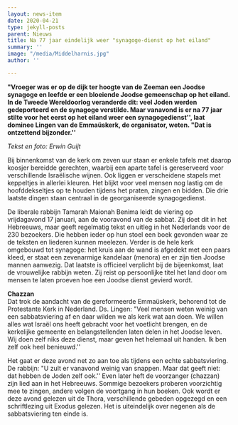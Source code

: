 ```yaml
---
layout: news-item
date: 2020-04-21
type: jekyll-posts
parent: Nieuws
title: Na 77 jaar eindelijk weer "synagoge-dienst op het eiland"
summary: ''
image: "/media/Middelharnis.jpg"
author: ''

---
```

**"Vroeger was er op de dijk ter hoogte van de Zeeman een Joodse synagoge en leefde er een bloeiende Joodse gemeenschap op het eiland. In de Tweede Wereldoorlog veranderde dit: veel Joden werden gedeporteerd en de synagoge verstilde. Maar vanavond is er na 77 jaar stilte voor het eerst op het eiland weer een synagogedienst'', laat dominee Lingen van de Emmaüskerk, de organisator, weten. "Dat is ontzettend bijzonder.''**

_Tekst en foto: Erwin Guijt_

Bij binnenkomst van de kerk om zeven uur staan er enkele tafels met daarop koosjer bereidde gerechten, waarbij een aparte tafel is gereserveerd voor verschillende Israëlische wijnen. Ook liggen er verscheidene stapels met keppeltjes in allerlei kleuren. Het blijkt voor veel mensen nog lastig om de hoofddekseltjes op te houden tijdens het praten, zingen en bidden. Die drie laatste dingen staan centraal in de georganiseerde synagogedienst.

De liberale rabbijn Tamarah Maionah Benima leidt de viering op vrijdagavond 17 januari, aan de vooravond van de sabbat. Zij doet dit in het Hebreeuws, maar geeft regelmatig tekst en uitleg in het Nederlands voor de 230 bezoekers. Die hebben ieder op hun stoel een boek gevonden waar ze de teksten en liederen kunnen meelezen. Verder is de hele kerk omgebouwd tot synagoge: het kruis aan de wand is afgedekt met een paars kleed, er staat een zevenarmige kandelaar (menora) en er zijn tien Joodse mannen aanwezig. Dat laatste is officieel verplicht bij de bijeenkomst, laat de vrouwelijke rabbijn weten. Zij reist op persoonlijke titel het land door om mensen te laten proeven hoe een Joodse dienst gevierd wordt.

**Chazzan**  
 Dat trok de aandacht van de gereformeerde Emmaüskerk, behorend tot de Protestante Kerk in Nederland. Ds. Lingen: "Veel mensen weten weinig van een sabbatsviering af en daar wilden we als kerk wat aan doen. We willen alles wat Israël ons heeft gebracht voor het voetlicht brengen, en de kerkelijke gemeente en belangstellenden laten delen in het Joodse leven. Wij doen zelf niks deze dienst, maar geven het helemaal uit handen. Ik ben zelf ook heel benieuwd.''

Het gaat er deze avond net zo aan toe als tijdens een echte sabbatsviering. De rabbijn: "U zult er vanavond weinig van snappen. Maar dat geeft niet: dat hebben de Joden zelf ook.'' Even later heft de voorzanger (chazzan) zijn lied aan in het Hebreeuws. Sommige bezoekers proberen voorzichtig mee te zingen, andere volgen de voortgang in hun boeken. Ook wordt er deze avond gelezen uit de Thora, verschillende gebeden opgezegd en een schriftlezing uit Exodus gelezen. Het is uiteindelijk over negenen als de sabbatsviering ten einde is.